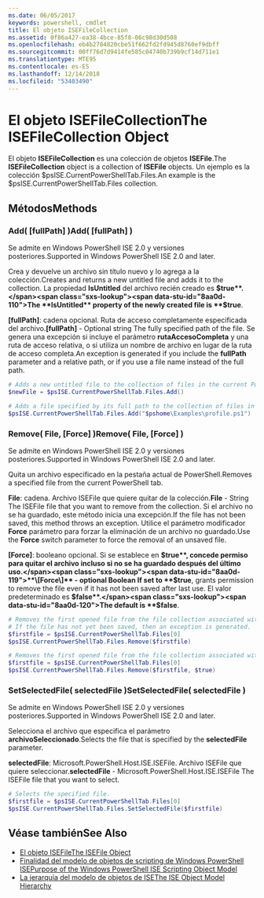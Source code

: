 ```yaml
---
ms.date: 06/05/2017
keywords: powershell, cmdlet
title: El objeto ISEFileCollection
ms.assetid: 0f86a427-ea38-4bce-85f8-06c98d30d508
ms.openlocfilehash: eb4b2784820cbe51f662fd2fd945d8760ef9dbff
ms.sourcegitcommit: 00ff76d7d9414fe585c04740b739b9cf14d711e1
ms.translationtype: MTE95
ms.contentlocale: es-ES
ms.lasthandoff: 12/14/2018
ms.locfileid: "53403490"
---
```

# <a name="the-isefilecollection-object"></a><span data-ttu-id="8aa0d-103">El objeto ISEFileCollection</span><span class="sxs-lookup"><span data-stu-id="8aa0d-103">The ISEFileCollection Object</span></span>

<span data-ttu-id="8aa0d-104">El objeto **ISEFileCollection** es una colección de objetos **ISEFile**.</span><span class="sxs-lookup"><span data-stu-id="8aa0d-104">The **ISEFileCollection** object is a collection of **ISEFile** objects.</span></span> <span data-ttu-id="8aa0d-105">Un ejemplo es la colección $psISE.CurrentPowerShellTab.Files.</span><span class="sxs-lookup"><span data-stu-id="8aa0d-105">An example is the $psISE.CurrentPowerShellTab.Files collection.</span></span>

## <a name="methods"></a><span data-ttu-id="8aa0d-106">Métodos</span><span class="sxs-lookup"><span data-stu-id="8aa0d-106">Methods</span></span>

### <a name="add-fullpath-"></a><span data-ttu-id="8aa0d-107">Add\( \[fullPath\] \)</span><span class="sxs-lookup"><span data-stu-id="8aa0d-107">Add\( \[fullPath\] \)</span></span>

<span data-ttu-id="8aa0d-108">Se admite en Windows PowerShell ISE 2.0 y versiones posteriores.</span><span class="sxs-lookup"><span data-stu-id="8aa0d-108">Supported in Windows PowerShell ISE 2.0 and later.</span></span>

<span data-ttu-id="8aa0d-109">Crea y devuelve un archivo sin título nuevo y lo agrega a la colección.</span><span class="sxs-lookup"><span data-stu-id="8aa0d-109">Creates and returns a new untitled file and adds it to the collection.</span></span> <span data-ttu-id="8aa0d-110">La propiedad **IsUntitled** del archivo recién creado es **$true**.</span><span class="sxs-lookup"><span data-stu-id="8aa0d-110">The **IsUntitled** property of the newly created file is **$true**.</span></span>

<span data-ttu-id="8aa0d-111">**\[fullPath\]**: cadena opcional. Ruta de acceso completamente especificada del archivo.</span><span class="sxs-lookup"><span data-stu-id="8aa0d-111">**\[fullPath\]** - Optional string The fully specified path of the file.</span></span> <span data-ttu-id="8aa0d-112">Se genera una excepción si incluye el parámetro **rutaAccesoCompleta** y una ruta de acceso relativa, o si utiliza un nombre de archivo en lugar de la ruta de acceso completa.</span><span class="sxs-lookup"><span data-stu-id="8aa0d-112">An exception is generated if you include the **fullPath** parameter and a relative path, or if you use a file name instead of the full path.</span></span>

```powershell
# Adds a new untitled file to the collection of files in the current PowerShell tab.
$newFile = $psISE.CurrentPowerShellTab.Files.Add()

# Adds a file specified by its full path to the collection of files in the current PowerShell tab.
$psISE.CurrentPowerShellTab.Files.Add("$pshome\Examples\profile.ps1")
```

### <a name="remove-file-force-"></a><span data-ttu-id="8aa0d-113">Remove\( File, \[Force\] \)</span><span class="sxs-lookup"><span data-stu-id="8aa0d-113">Remove\( File, \[Force\] \)</span></span>

<span data-ttu-id="8aa0d-114">Se admite en Windows PowerShell ISE 2.0 y versiones posteriores.</span><span class="sxs-lookup"><span data-stu-id="8aa0d-114">Supported in Windows PowerShell ISE 2.0 and later.</span></span>

<span data-ttu-id="8aa0d-115">Quita un archivo especificado en la pestaña actual de PowerShell.</span><span class="sxs-lookup"><span data-stu-id="8aa0d-115">Removes a specified file from the current PowerShell tab.</span></span>

<span data-ttu-id="8aa0d-116">**File**: cadena. Archivo ISEFile que quiere quitar de la colección.</span><span class="sxs-lookup"><span data-stu-id="8aa0d-116">**File** - String The ISEFile file that you want to remove from the collection.</span></span> <span data-ttu-id="8aa0d-117">Si el archivo no se ha guardado, este método inicia una excepción.</span><span class="sxs-lookup"><span data-stu-id="8aa0d-117">If the file has not been saved, this method throws an exception.</span></span> <span data-ttu-id="8aa0d-118">Utilice el parámetro modificador **Force** parámetro para forzar la eliminación de un archivo no guardado.</span><span class="sxs-lookup"><span data-stu-id="8aa0d-118">Use the **Force** switch parameter to force the removal of an unsaved file.</span></span>

<span data-ttu-id="8aa0d-119">**\[Force\]**: booleano opcional. Si se establece en **$true**, concede permiso para quitar el archivo incluso si no se ha guardado después del último uso.</span><span class="sxs-lookup"><span data-stu-id="8aa0d-119">**\[Force\]** - optional Boolean If set to **$true**, grants permission to remove the file even if it has not been saved after last use.</span></span> <span data-ttu-id="8aa0d-120">El valor predeterminado es **$false**.</span><span class="sxs-lookup"><span data-stu-id="8aa0d-120">The default is **$false**.</span></span>

```powershell
# Removes the first opened file from the file collection associated with the current PowerShell tab.
# If the file has not yet been saved, then an exception is generated.
$firstfile = $psISE.CurrentPowerShellTab.Files[0]
$psISE.CurrentPowerShellTab.Files.Remove($firstfile)

# Removes the first opened file from the file collection associated with the current PowerShell tab, even if it has not been saved.
$firstfile = $psISE.CurrentPowerShellTab.Files[0]
$psISE.CurrentPowerShellTab.Files.Remove($firstfile, $true)
```

### <a name="setselectedfile-selectedfile-"></a><span data-ttu-id="8aa0d-121">SetSelectedFile\( selectedFile \)</span><span class="sxs-lookup"><span data-stu-id="8aa0d-121">SetSelectedFile\( selectedFile \)</span></span>

<span data-ttu-id="8aa0d-122">Se admite en Windows PowerShell ISE 2.0 y versiones posteriores.</span><span class="sxs-lookup"><span data-stu-id="8aa0d-122">Supported in Windows PowerShell ISE 2.0 and later.</span></span>

<span data-ttu-id="8aa0d-123">Selecciona el archivo que especifica el parámetro **archivoSeleccionado**.</span><span class="sxs-lookup"><span data-stu-id="8aa0d-123">Selects the file that is specified by the **selectedFile** parameter.</span></span>

<span data-ttu-id="8aa0d-124">**selectedFile**: Microsoft.PowerShell.Host.ISE.ISEFile. Archivo ISEFile que quiere seleccionar.</span><span class="sxs-lookup"><span data-stu-id="8aa0d-124">**selectedFile** - Microsoft.PowerShell.Host.ISE.ISEFile The ISEFile file that you want to select.</span></span>

```powershell
# Selects the specified file.
$firstfile = $psISE.CurrentPowerShellTab.Files[0]
$psISE.CurrentPowerShellTab.Files.SetSelectedFile($firstfile)
```

## <a name="see-also"></a><span data-ttu-id="8aa0d-125">Véase también</span><span class="sxs-lookup"><span data-stu-id="8aa0d-125">See Also</span></span>

- [<span data-ttu-id="8aa0d-126">El objeto ISEFile</span><span class="sxs-lookup"><span data-stu-id="8aa0d-126">The ISEFile Object</span></span>](The-ISEFile-Object.md)
- [<span data-ttu-id="8aa0d-127">Finalidad del modelo de objetos de scripting de Windows PowerShell ISE</span><span class="sxs-lookup"><span data-stu-id="8aa0d-127">Purpose of the Windows PowerShell ISE Scripting Object Model</span></span>](Purpose-of-the-Windows-PowerShell-ISE-Scripting-Object-Model.md)
- [<span data-ttu-id="8aa0d-128">La jerarquía del modelo de objetos de ISE</span><span class="sxs-lookup"><span data-stu-id="8aa0d-128">The ISE Object Model Hierarchy</span></span>](The-ISE-Object-Model-Hierarchy.md)